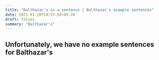 ```yaml
---
title: "Balthazar's in a sentence | Balthazar's example sentences"
date: 2021-01-20T19:57:50+05:30
draft: falses
summary: "Balthazar's"
---
```

## Unfortunately, we have no example sentences for Balthazar's                 
